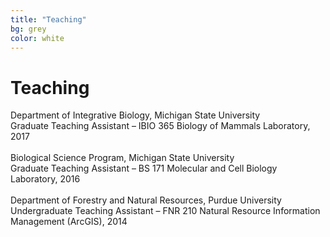 ```yaml
---
title: "Teaching"
bg: grey
color: white
---
```


# Teaching

Department of Integrative Biology, Michigan State University<br>
Graduate Teaching Assistant – IBIO 365  Biology of Mammals Laboratory, 2017<br>
<br>
Biological Science Program, Michigan State University<br>
Graduate Teaching Assistant – BS 171  Molecular and Cell Biology Laboratory, 2016<br>
<br>
Department of Forestry and Natural Resources, Purdue University<br>
Undergraduate Teaching Assistant – FNR 210 Natural Resource Information Management (ArcGIS), 2014
